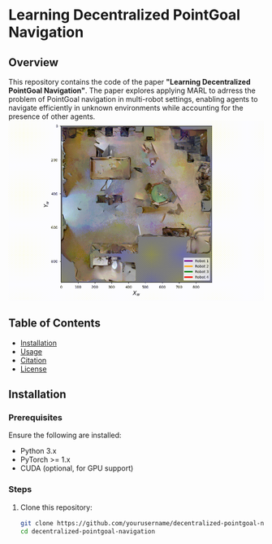 
# Learning Decentralized PointGoal Navigation

## Overview

This repository contains the code of the paper **"Learning Decentralized PointGoal Navigation"**. The paper explores applying MARL to adrress the problem of PointGoal navigation in multi-robot settings, enabling agents to navigate efficiently in unknown environments while accounting for the presence of other agents.
![](https://github.com/TakieddineSOUALHI/MARLPointNAV/blob/main/video.gif)
## Table of Contents

- [Installation](#installation)
- [Usage](#usage)
- [Citation](#citation)
- [License](#license)

## Installation

### Prerequisites

Ensure the following are installed:

- Python 3.x
- PyTorch >= 1.x
- CUDA (optional, for GPU support)

### Steps

1. Clone this repository:
   ```bash
   git clone https://github.com/yourusername/decentralized-pointgoal-navigation.git
   cd decentralized-pointgoal-navigation


